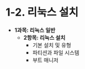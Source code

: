 
# 1-2. 리눅스 설치

* **1과목: 리눅스 일반**
  * **2항목: 리눅스 설치**
    * 기본 설치 및 유형
    * 파티션과 파일 시스템
    * 부트 매니저

